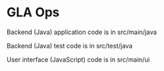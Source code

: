 GLA Ops
=======
 
Backend (Java) application code is in src/main/java

Backend (Java) test code is in src/test/java

User interface (JavaScript) code is in src/main/ui
